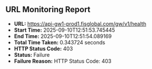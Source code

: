 ## URL Monitoring Report

- **URL:** https://api-gw1-prod1.fisglobal.com/gw/v1/health
- **Start Time:** 2025-09-10T12:51:53.745445
- **End Time:** 2025-09-10T12:51:54.089169
- **Total Time Taken:** 0.343724 seconds
- **HTTP Status Code:** 403
- **Status:** Failure
- **Failure Reason:** HTTP Status Code: 403
